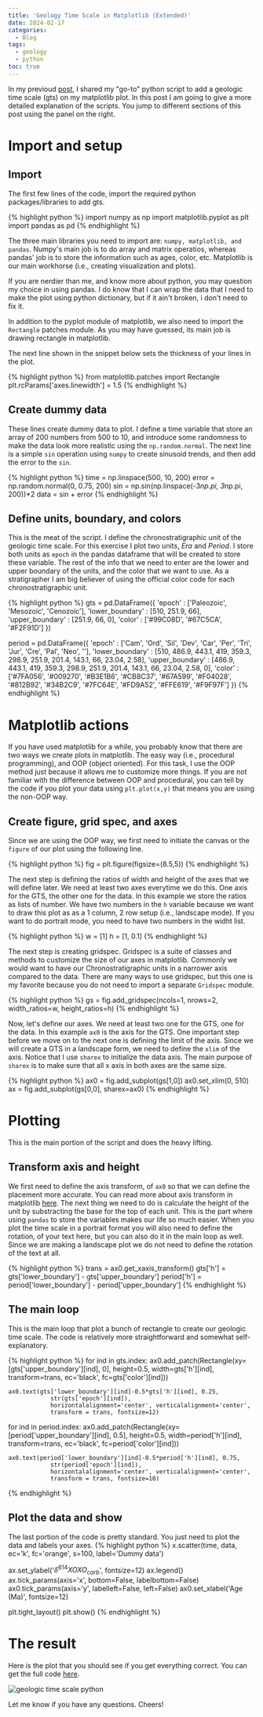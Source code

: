 ```yaml
---
title: 'Geology Time Scale in Matplotlib (Extended)'
date: 2024-02-17
categories:
  - Blog
tags:
  - geology
  - python
toc: true
---
```

In my previoud [post](https://www.adtma.pw/blog/geotimescale-python/), I shared my "go-to" python script to add a geologic time scale (gts) on my matplotlib plot. In this post I am going to give a more detailed explanation of the scripts. You jump to different sections of this post using the panel on the right.

# Import and setup
## Import
The first few lines of the code, import the required python packages/libraries to add gts.

{% highlight python %}
import numpy as np
import matplotlib.pyplot as plt
import pandas as pd
{% endhighlight %}

The three main libraries you need to import are: `numpy, matplotlib, and pandas`. Numpy's main job is to do array and matrix operatios, whereas pandas' job is to store the information such as ages, color, etc. Matplotlib is our main workhorse (i.e., creating visualization and plots).

If you are nerdier than me, and know more about python, you may question my choice in using pandas. I do know that I can wrap the data that I need to make the plot using python dictionary, but if it ain't broken, i don't need to fix it.

In addition to the pyplot module of matplotlib, we also need to import the `Rectangle` patches module. As you may have guessed, its main job is drawing rectangle in matplotlib.

The next line shown in the snippet below sets the thickness of your lines in the plot.

{% highlight python %}
from matplotlib.patches import Rectangle
plt.rcParams['axes.linewidth'] = 1.5
{% endhighlight %}

## Create dummy data
These lines create dummy data to plot. I define a time variable that store an array of 200 numbers from 500 to 10, and introduce some randomness to make the data look more realistic using the `np.random.normal`. The next line is a simple `sin` operation using `numpy` to create sinusoid trends, and then add the error to the `sin`.

{% highlight python %}
time = np.linspace(500, 10, 200)
error = np.random.normal(0, 0.75, 200)
sin = np.sin(np.linspace(-3*np.pi, 3*np.pi, 200))*2
data = sin + error
{% endhighlight %}

## Define units, boundary, and colors
This is the meat of the script. I define the chronostratigraphic unit of the geologic time scale. For this exercise I plot two units, *Era* and *Period*. I store both units as `epoch` in the pandas dataframe that will be created to store these variable. The rest of the info that we need to enter are the lower and upper boundary of the units, and the color that we want to use. As a stratigrapher I am big believer of using the official color code for each chronostratigraphic unit.

{% highlight python %}
gts = pd.DataFrame({
    'epoch' : ['Paleozoic', 'Mesozoic', 'Cenozoic'],
    'lower_boundary' : [510, 251.9, 66],
    'upper_boundary' : [251.9, 66, 0],
    'color' : ['#99C08D', '#67C5CA', '#F2F91D']
})

period = pd.DataFrame({
    'epoch' : ['Cam', 'Ord', 'Sil', 'Dev', 'Car', 'Per',
               'Tri', 'Jur', 'Cre', 'Pal', 'Neo', ''],
    'lower_boundary' : [510, 486.9, 443.1, 419, 359.3, 298.9, 251.9,
                        201.4, 143.1, 66, 23.04, 2.58],
    'upper_boundary' : [486.9, 443.1, 419, 359.3, 298.9, 251.9, 201.4,
                        143.1, 66, 23.04, 2.58, 0],
    'color' : ['#7FA056', '#009270', '#B3E1B6', '#CB8C37', '#67A599',
              '#F04028', '#812B92', '#34B2C9', '#7FC64E', '#FD9A52',
              '#FFE619', '#F9F97F']
})
{% endhighlight %}


# Matplotlib actions
If you have used matplotlib for a while, you probably know that there are two ways we create plots in matplotlib. The easy way (i.e., procedural programming), and OOP (object oriented). For this task, I use the OOP method just because it allows me to customize more things. If you are not familiar with the difference between OOP and procedural, you can tell by the code if you plot your data using `plt.plot(x,y)` that means you are using the non-OOP way.

## Create figure, grid spec, and axes
Since we are using the OOP way, we first need to initiate the canvas or the `figure` of our plot using the following line.

{% highlight python %}
fig = plt.figure(figsize=(8.5,5))
{% endhighlight %}

The next step is defining the ratios of width and height of the axes that we will define later. We need at least two axes everytime we do this. One axis for the GTS, the other one for the data. In this example we store the ratios as lists of number. We have two numbers in the `h` variable because we want to draw this plot as as a 1 column, 2 row setup (i.e., landscape mode). If you want to do portrait mode, you need to have two numbers in the widht list.

{% highlight python %}
w = [1]
h = [1, 0.1]
{% endhighlight %}

The next step is creating gridspec. Gridspec is a suite of classes and methods to customize the size of our axes in matplotlib. Commonly we would want to have our Chronostratigraphic units in a narrower axis compared to the data. There are many ways to use gridspec, but this one is my favorite because you do not need to import a separate `Gridspec` module.

{% highlight python %}
gs = fig.add_gridspec(ncols=1, nrows=2, width_ratios=w, height_ratios=h)
{% endhighlight %}

Now, let's define our axes. We need at least two one for the GTS, one for the data. In this example `ax0` is the axis for the GTS. One important step before we move on to the next one is defining the limit of the axis. Since we will create a GTS in a landscape form, we need to define the  `xlim` of the axis. Notice that I use `sharex` to initialize the data axis. The main purpose of `sharex` is to make sure that all x axis in both axes are the same size.

{% highlight python %}
ax0 = fig.add_subplot(gs[1,0])
ax0.set_xlim(0, 510)
ax = fig.add_subplot(gs[0,0], sharex=ax0)
{% endhighlight %}


# Plotting
This is the main portion of the script and does the heavy lifting.
## Transform axis and height
We first need to define the axis transform, of `ax0` so that we can define the placement more accurate. You can read more about axis transform in matplotlib [here](https://matplotlib.org/stable/users/explain/artists/transforms_tutorial.html). The next thing we need to do is calculate the height of the unit by substracting the base for the top of each unit. This is the part where using `pandas` to store the variables makes our life so much easier. When you plot the time scale in a portrait format you will also need to define the rotation, of your text here, but you can also do it in the main loop as well. Since we are making a landscape plot we do not need to define the rotation of the text at all.

{% highlight python %}
trans = ax0.get_xaxis_transform()
gts['h'] = gts['lower_boundary'] - gts['upper_boundary']
period['h'] = period['lower_boundary'] - period['upper_boundary']
{% endhighlight %}

## The main loop
This is the main loop that plot a bunch of rectangle to create our geologic time scale. The code is relatively more straightforward and somewhat self-explanatory.

{% highlight python %}
for ind in gts.index:
    ax0.add_patch(Rectangle(xy=[gts['upper_boundary'][ind], 0],
                            height=0.5,
                            width=gts['h'][ind],
                            transform=trans, ec='black',
                            fc=gts['color'][ind]))
    
    ax0.text(gts['lower_boundary'][ind]-0.5*gts['h'][ind], 0.25, 
                str(gts['epoch'][ind]),
                horizontalalignment='center', verticalalignment='center',
                transform = trans, fontsize=12)

for ind in period.index:
    ax0.add_patch(Rectangle(xy=[period['upper_boundary'][ind], 0.5],
                            height=0.5,
                            width=period['h'][ind],
                            transform=trans, ec='black',
                            fc=period['color'][ind]))
    
    ax0.text(period['lower_boundary'][ind]-0.5*period['h'][ind], 0.75, 
                str(period['epoch'][ind]),
                horizontalalignment='center', verticalalignment='center',
                transform = trans, fontsize=10)
{% endhighlight %}

## Plot the data and show
The last portion of the code is pretty standard. You just need to plot the data and labels your axes.
{% highlight python %}
x.scatter(time, data, ec='k', fc='orange', s=100,
           label='Dummy data')
		   
		   
ax.set_ylabel('$\delta^{614}XOXO_{carb}$', fontsize=12)
ax.legend()
ax.tick_params(axis='x', bottom=False, labelbottom=False)
ax0.tick_params(axis='y', labelleft=False, left=False)
ax0.set_xlabel('Age (Ma)', fontsize=12)

plt.tight_layout()
plt.show()
{% endhighlight %}


# The result
Here is the plot that you should see if you get everything correct. You can get the full code [here](https://www.adtma.pw/blog/geotimescale-python/).

![geologic time scale python](https://user-images.githubusercontent.com/59095982/251918388-54b75d56-7d4b-4960-922c-523d75d65be6.png)

Let me know if you have any questions. Cheers!